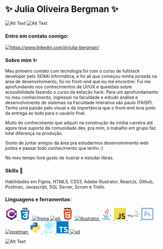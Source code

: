 <h1> ✨ Julia Oliveira Bergman ✨  </h1>

 ![Alt Text](https://media.giphy.com/media/xUOwGiewfQAm3tcIA8/giphy.gif)
![Alt Text](https://media.giphy.com/media/NMBl7NxAlPDrOgq6aQ/giphy.gif)

<h3 align="left">Entre em contato comigo:</h3>
<p align="left">
<a href="https://linkedin.com/in/julia-bergman//" target="blank"><img align="center" src="https://raw.githubusercontent.com/rahuldkjain/github-profile-readme-generator/master/src/images/icons/Social/linked-in-alt.svg" alt="https://www.linkedin.com/in/julia-bergman/" height="30" width="40" /></a>
</p>


### Sobre mim ✨

Meu primeiro contato com tecnologia foi com o curso de fullstack developer pelo SENAI informática, e foi ali que começou minha jornada na área de desenvolvimento, foi no front-end que eu me encontrei.
Fui me aprofundando nos conhecimentos de UI/UX e questões sobre acessibilidade fazendo o curso da estação hack. 
Para um aprofundamento no meu conhecimento, ingressei na faculdade e estudo análise e desenvolvimento de sistemas na Faculdade interativa são paulo (FAISP).
Tenho uma paixão pelo visual e da importância que o front-end leva junto da entrega ao todo para o usuário final.

Muito do conhecimento que adquiri na construção da minha carreira até agora teve suporte da comunidade dev, pra mim, o trabalho em grupo faz total diferença na produção. 

Gosto de juntar amigos da área pra estudarmos desenvolvimento web juntos e passar todo conhecimento que tenho :)

No meu tempo livre gosto de ilustrar e estudar libras. 

### Skills 💫

Habilidades em Figma, HTML5, CSS3, Adobe Illustrator, ReactJs, Github, Postman, Javascript, SQL Server, Scrum e Trello.


<h3 align="left">Linguagens e ferramentas:</h3>
<p align="left"> <a href="https://www.w3schools.com/cs/" target="_blank" rel="noreferrer"> <img src="https://raw.githubusercontent.com/devicons/devicon/master/icons/csharp/csharp-original.svg" alt="csharp" width="40" height="40"/> </a> <a href="https://www.w3schools.com/css/" target="_blank" rel="noreferrer"> <img src="https://raw.githubusercontent.com/devicons/devicon/master/icons/css3/css3-original-wordmark.svg" alt="css3" width="40" height="40"/> </a> <a href="https://www.figma.com/" target="_blank" rel="noreferrer"> <img src="https://www.vectorlogo.zone/logos/figma/figma-icon.svg" alt="figma" width="40" height="40"/> </a> <a href="https://git-scm.com/" target="_blank" rel="noreferrer"> <img src="https://www.vectorlogo.zone/logos/git-scm/git-scm-icon.svg" alt="git" width="40" height="40"/> </a> <a href="https://www.w3.org/html/" target="_blank" rel="noreferrer"> <img src="https://raw.githubusercontent.com/devicons/devicon/master/icons/html5/html5-original-wordmark.svg" alt="html5" width="40" height="40"/> </a> <a href="https://www.adobe.com/in/products/illustrator.html" target="_blank" rel="noreferrer"> <img src="https://www.vectorlogo.zone/logos/adobe_illustrator/adobe_illustrator-icon.svg" alt="illustrator" width="40" height="40"/> </a> <a href="https://www.java.com" target="_blank" rel="noreferrer"> <img src="https://raw.githubusercontent.com/devicons/devicon/master/icons/java/java-original.svg" alt="java" width="40" height="40"/> </a> <a href="https://developer.mozilla.org/en-US/docs/Web/JavaScript" target="_blank" rel="noreferrer"> <img src="https://raw.githubusercontent.com/devicons/devicon/master/icons/javascript/javascript-original.svg" alt="javascript" width="40" height="40"/> </a> <a href="https://www.mongodb.com/" target="_blank" rel="noreferrer">  <img src="https://raw.githubusercontent.com/devicons/devicon/master/icons/mysql/mysql-original-wordmark.svg" alt="mysql" width="40" height="40"/> </a> <a href="https://www.photoshop.com/en" target="_blank" rel="noreferrer"> <img src="https://raw.githubusercontent.com/devicons/devicon/master/icons/photoshop/photoshop-line.svg" alt="photoshop" width="40" height="40"/> </a> <a href="https://postman.com" target="_blank" rel="noreferrer"> <img src="https://www.vectorlogo.zone/logos/getpostman/getpostman-icon.svg" alt="postman" width="40" height="40"/> </a> <a href="https://www.python.org" target="_blank" rel="noreferrer"> <img src="https://raw.githubusercontent.com/devicons/devicon/master/icons/python/python-original.svg" alt="python" width="40" height="40"/> </a> <a href="https://reactjs.org/" target="_blank" rel="noreferrer"> <img src="https://raw.githubusercontent.com/devicons/devicon/master/icons/react/react-original-wordmark.svg" alt="react" width="40" height="40"/> </a> <a href="https://www.typescriptlang.org/" target="_blank" rel="noreferrer"> <img src="https://raw.githubusercontent.com/devicons/devicon/master/icons/typescript/typescript-original.svg" alt="typescript" width="40" height="40"/> </a> <a href="https://www.adobe.com/products/xd.html" target="_blank" rel="noreferrer"> <img src="https://cdn.worldvectorlogo.com/logos/adobe-xd.svg" alt="xd" width="40" height="40"/> </a> </p>

![Alt Text](https://media.giphy.com/media/vFKqnCdLPNOKc/giphy.gif)
